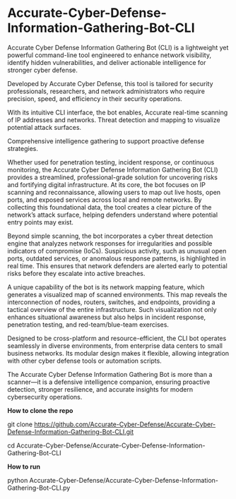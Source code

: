 # Accurate-Cyber-Defense-Information-Gathering-Bot-CLI
Accurate Cyber Defense Information Gathering Bot (CLI) is a lightweight yet powerful command-line tool engineered to enhance network visibility, identify hidden vulnerabilities, and deliver actionable intelligence for stronger cyber defense.

Developed by Accurate Cyber Defense, this tool is tailored for security professionals, researchers, and network administrators who require precision, speed, and efficiency in their security operations.

With its intuitive CLI interface, the bot enables, Accurate real-time scanning of IP addresses and networks. Threat detection and mapping to visualize potential attack surfaces.

Comprehensive intelligence gathering to support proactive defense strategies.

Whether used for penetration testing, incident response, or continuous monitoring, the Accurate Cyber Defense Information Gathering Bot (CLI) provides a streamlined, professional-grade solution for uncovering risks and fortifying digital infrastructure.
At its core, the bot focuses on IP scanning and reconnaissance, allowing users to map out live hosts, open ports, and exposed services across local and remote networks. By collecting this foundational data, the tool creates a clear picture of the network’s attack surface, helping defenders understand where potential entry points may exist.

Beyond simple scanning, the bot incorporates a cyber threat detection engine that analyzes network responses for irregularities and possible indicators of compromise (IoCs). 
Suspicious activity, such as unusual open ports, outdated services, or anomalous response patterns, is highlighted in real time. 
This ensures that network defenders are alerted early to potential risks before they escalate into active breaches.

A unique capability of the bot is its network mapping feature, which generates a visualized map of scanned environments. This map reveals the interconnection of nodes, routers, switches, and endpoints, providing a tactical overview of the entire infrastructure. Such visualization not only enhances situational awareness but also helps in incident response, penetration testing, and red-team/blue-team exercises.

Designed to be cross-platform and resource-efficient, the CLI bot operates seamlessly in diverse environments, from enterprise data centers to small business networks. Its modular design makes it flexible, allowing integration with other cyber defense tools or automation scripts.

The Accurate Cyber Defense Information Gathering Bot is more than a scanner—it is a defensive intelligence companion, ensuring proactive detection, stronger resilience, and accurate insights for modern cybersecurity operations.

**How to clone the repo**

git clone https://github.com/Accurate-Cyber-Defense/Accurate-Cyber-Defense-Information-Gathering-Bot-CLI.git

cd Accurate-Cyber-Defense/Accurate-Cyber-Defense-Information-Gathering-Bot-CLI

**How to run**

python Accurate-Cyber-Defense/Accurate-Cyber-Defense-Information-Gathering-Bot-CLI.py 
